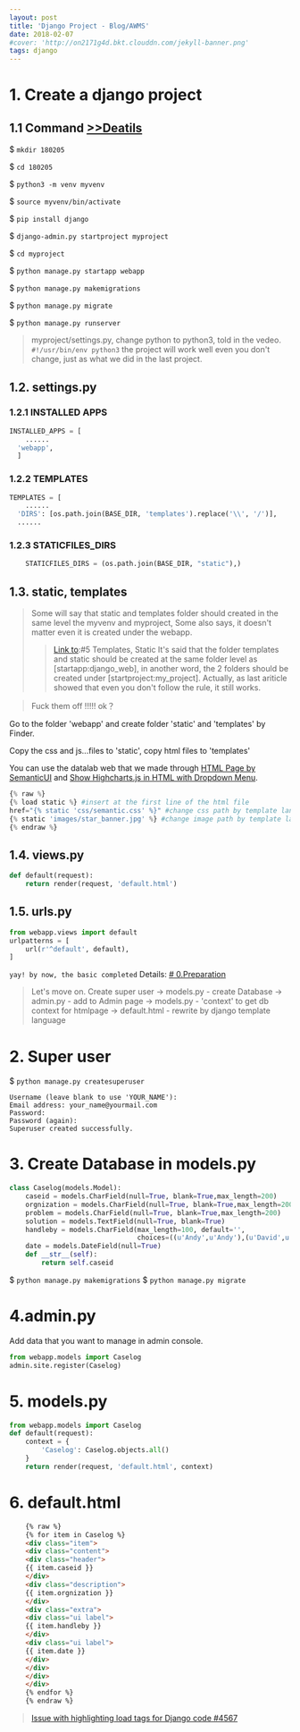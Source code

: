 ```yaml
---
layout: post
title: 'Django Project - Blog/AWMS'
date: 2018-02-07
#cover: 'http://on2171g4d.bkt.clouddn.com/jekyll-banner.png'
tags: django
---
```


# 1. Create a django project
## 1.1 Command [>>Deatils](http://davidkor.logdown.com/posts/5303036)

$ ```mkdir 180205```

$ ```cd 180205```

$ ```python3 -m venv myvenv```

$ ```source myvenv/bin/activate```

$ ```pip install django```

$ ```django-admin.py startproject myproject```

$ ```cd myproject```

$ ```python manage.py startapp webapp```

$ ```python manage.py makemigrations```

$ ```python manage.py migrate```

$ ```python manage.py runserver```

> myproject/settings.py, change python to python3, told in the vedeo.
> ```#!/usr/bin/env python3```
> the project will work well even you don't change, just as what we did in the last project.

## 1.2. settings.py

### 1.2.1 INSTALLED APPS

```Python
INSTALLED_APPS = [
	......
  'webapp',
  ]
```
### 1.2.2 TEMPLATES

```Python
TEMPLATES = [
	......
  'DIRS': [os.path.join(BASE_DIR, 'templates').replace('\\', '/')],
  ......
```

### 1.2.3 STATICFILES_DIRS

```Python
	STATICFILES_DIRS = (os.path.join(BASE_DIR, "static"),)
```

## 1.3. static, templates

> Some will say that static and templates folder should created in the same level the myvenv and myproject,
> Some also says, it doesn't matter even it is created under the webapp.
>>[Link to](http://davidkor.logdown.com/posts/5303036):#5 Templates, Static
>> It's said that the folder templates and static should be created at the same folder level as [startapp:django_web], in another word, the 2 folders should be created under [startproject:my_project]. Actually, as last ariticle showed that even you don't follow the rule, it still works.

> Fuck them off !!!!! ok？

Go to the folder 'webapp' and create folder 'static' and 'templates' by Finder.

Copy the css and js...files to 'static', copy html files to 'templates'

You can use the datalab web that we made through [HTML Page by SemanticUI](http://davidkor.logdown.com/posts/5395351-html-page-by-semanticui) and  [Show Highcharts.js in HTML with Dropdown Menu](http://davidkor.logdown.com/posts/5404393).

```Python
{% raw %}
{% load static %} #insert at the first line of the html file
href="{% static 'css/semantic.css' %}" #change css path by template language
{% static 'images/star_banner.jpg' %} #change image path by template language
{% endraw %}
```

## 1.4. views.py

```Python
def default(request):
	return render(request, 'default.html')
```

## 1.5. urls.py

```Python
from webapp.views import default
urlpatterns = [
	url(r'^default', default),
]
```

```yay! by now, the basic completed``` Details: [# 0.Preparation](http://davidkor.logdown.com/posts/5408258-django-template-inheritance)

> Let's move on.
Create super user
->
models.py - create Database
->
admin.py - add to Admin page
->
models.py -  'context' to get db context for htmlpage
->
default.html - rewrite by django template language

# 2. Super user

$ ```python manage.py createsuperuser```

```
Username (leave blank to use 'YOUR_NAME'):
Email address: your_name@yourmail.com
Password:
Password (again):
Superuser created successfully.
```

# 3. Create Database in models.py

```Python
class Caselog(models.Model):
    caseid = models.CharField(null=True, blank=True,max_length=200)
    orgnization = models.CharField(null=True, blank=True,max_length=200)
    problem = models.CharField(null=True, blank=True,max_length=200)
    solution = models.TextField(null=True, blank=True)
    handleby = models.CharField(max_length=100, default='',
                                choices=((u'Andy',u'Andy'),(u'David',u'David')))
    date = models.DateField(null=True)
    def __str__(self):
        return self.caseid
```

$ ```python manage.py makemigrations```
$ ```python manage.py migrate```

# 4.admin.py
Add data that you want to manage in admin console.
```Python
from webapp.models import Caselog
admin.site.register(Caselog)
```

# 5. models.py

```Python
from webapp.models import Caselog
def default(request):
    context = {
        'Caselog': Caselog.objects.all()
    }
    return render(request, 'default.html', context)
```
# 6. default.html

```html
	{% raw %}
	{% for item in Caselog %}
	<div class="item">
	<div class="content">
	<div class="header">
	{{ item.caseid }}
	</div>
	<div class="description">
	{{ item.orgnization }}
	</div>
	<div class="extra">
	<div class="ui label">
	{{ item.handleby }}
	</div>
	<div class="ui label">
	{{ item.date }}
	</div>
	</div>
	</div>
	</div>
	{% endfor %}
	{% endraw %}
```

>  [Issue with highlighting load tags for Django code #4567](https://github.com/jekyll/jekyll/issues/4567)
